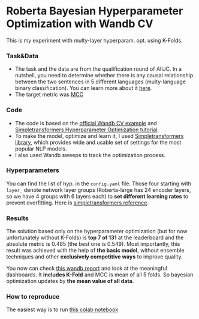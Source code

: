 # Roberta Bayesian Hyperparameter Optimization with Wandb CV
 This is my experiment with multy-layer hyperparam. opt. using K-Folds.
 
<h3>Task&Data</h3>
 
- The task and the data are from the qualification round of AIIJC. In a nutshell, you need to determine whether there is any causal relationship between the two sentences in 5 different languages (multy-language binary classification). You can learn more about it [here](https://aiijc.com/en/task/1055/).
- The target metric was [MCC](https://en.wikipedia.org/wiki/Matthews_correlation_coefficient)
 
<h3>Code</h3>

- The code is based on the [official Wandb CV example](https://github.com/wandb/examples/tree/master/examples/wandb-sweeps/sweeps-cross-validation) and [Simpletransformers Hyperparameter Optimization tutorial](https://towardsdatascience.com/hyperparameter-optimization-for-optimum-transformer-models-b95a32b70949).  
- To make the model, optimize and learn it, I used [Simpletransformers library](https://simpletransformers.ai/), which provides wide and usable set of settings for the most popular NLP models.
- I also used Wandb sweeps to track the optimization process.

<h3>Hyperparameters</h3>

You can find the list of hyp. in the `config.yaml` file. Those four starting with `layer_` denote network layer groups (Roberta-large has 24 encoder layers, so we have 4 groups with 6 layers each) to **set different learning rates** to prevent overfitting. Here is [simpletransformers reference](https://simpletransformers.ai/docs/tips-and-tricks/#custom-layer-parameters).

<h3>Results</h3>

The solution based only on the hyperparameter optimization (but for now unfortunately without K-Folds) is **top 7 of 131** at the leaderboard and the absolute metric is 0.485 (the best one is 0.549). Most importantly, this result was achieved with the help of **the basic model**, without ensemble techniques and other **exclusively competitive ways** to improve quality.

You now can check [this wandb report](https://wandb.ai/antivistrock/CVHPopt_Simpletransformers/reports/Roberta-Hyperparameter-Optimization--Vmlldzo4NDMxMzM?accessToken=18akkulp9jz8617my1cpxwvcufp6kwwc9nj9smb3i5ikw0elixc5v4hgehva8yma) and look at the meaningful dashboards. It **includes K-Fold** and MCC is mean of all 5 folds. So bayesian optimization updates by **the mean value of all data**.

<h3>How to reproduce</h3>

The easiest way is to run [this colab notebook](https://colab.research.google.com/drive/1Ogpztb--J8_1qAcyeHRJkGZq7LtSjoRF?usp=sharing)
